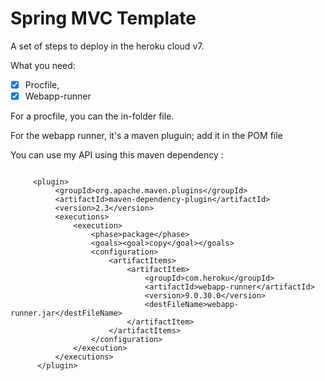 Spring MVC Template
==========================

A set of steps to deploy in the heroku cloud v7.

What you need: 

- [x] Procfile, 
- [x] Webapp-runner

For a procfile, you can the in-folder file.

For the webapp runner, it's a maven pluguin; add it in the POM file



 You can use my API using this maven dependency : 
 
  ```
  
       <plugin>
            <groupId>org.apache.maven.plugins</groupId>
            <artifactId>maven-dependency-plugin</artifactId>
			<version>2.3</version>
            <executions>
                <execution>
                    <phase>package</phase>
                    <goals><goal>copy</goal></goals>
                    <configuration>
                        <artifactItems>
                            <artifactItem>
                                <groupId>com.heroku</groupId>
                                <artifactId>webapp-runner</artifactId>
                                <version>9.0.30.0</version>
                                <destFileName>webapp-runner.jar</destFileName>
                            </artifactItem>
                        </artifactItems>
                    </configuration>
                </execution>
            </executions>
        </plugin>
```


